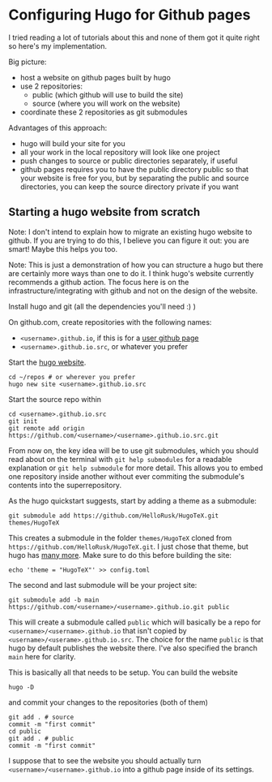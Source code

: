 # Configuring Hugo for Github pages

I tried reading a lot of tutorials about this and none of them got it
quite right so here's my implementation.

Big picture:
- host a website on github pages built by hugo
- use 2 repositories: 
  - public (which github will use to build the site)
  - source (where you will work on the website)
- coordinate these 2 repositories as git submodules

Advantages of this approach:
- hugo will build your site for you
- all your work in the local repository will look like one project
- push changes to source or public directories separately, if useful
- github pages requires you to have the public directory public so that
your website is free for you, but by separating the public and source
directories, you can keep the source directory private if you want

## Starting a hugo website from scratch

Note: I don't intend to explain how to migrate an existing hugo website to 
github. If you are trying to do this, I believe you can figure it out:
you are smart! Maybe this helps you too. 

Note: This is just a demonstration of how you can structure a hugo
but there are certainly more ways than one to do it. I think hugo's
website currently recommends a github action. The focus here is on the
infrastructure/integrating with github and not on the design of the website.

Install hugo and git (all the dependencies you'll need :) )

On github.com, create repositories with the following names:
- `<username>.github.io`, if this is for a [user github page](https://docs.github.com/en/github/working-with-github-pages/about-github-pages#user--organization-pages)
- `<username>.github.io.src`, or whatever you prefer

Start the [hugo website](https://gohugo.io/getting-started/quick-start/).

```
cd ~/repos # or wherever you prefer
hugo new site <username>.github.io.src
```

Start the source repo within

```
cd <username>.github.io.src 
git init
git remote add origin https://github.com/<username>/<username>.github.io.src.git
```

From now on, the key idea will be to use git submodules,
which you should read about on the terminal with `git help submodules`
for a readable explanation or `git help submodule` for more detail.
This allows you to embed one repository inside another without ever
commiting the submodule's contents into the superrepository.

As the hugo quickstart suggests, start by adding a theme as a submodule:

```
git submodule add https://github.com/HelloRusk/HugoTeX.git themes/HugoTeX
```

This creates a submodule in the folder `themes/HugoTeX` cloned from `https://github.com/HelloRusk/HugoTeX.git`.
I just chose that theme, but hugo has [many more](https://themes.gohugo.io/).
Make sure to do this before building the site:

```
echo 'theme = "HugoTeX"' >> config.toml
```

The second and last submodule will be your project site:

```
git submodule add -b main https://github.com/<username>/<username>.github.io.git public
```

This will create a submodule called `public` which will basically be a repo
for `<username>/<username>.github.io` that isn't copied by
`<username>/<userame>.github.io.src`.
The choice for the name `public` is that hugo by default publishes 
the website there.
I've also specified the branch `main` here for clarity.

This is basically all that needs to be setup.
You can build the website

```
hugo -D 
```

and commit your changes to the repositories (both of them)

```
git add . # source
commit -m "first commit"
cd public
git add . # public
commit -m "first commit"
```

I suppose that to see the website you should actually 
turn `<username>/<username>.github.io` into a github page
inside of its settings.
